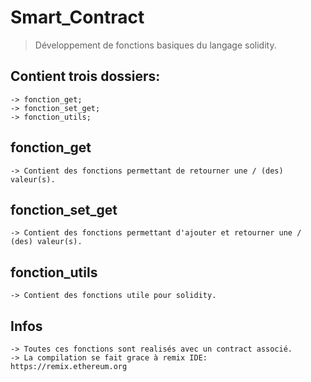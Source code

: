 # Smart_Contract

> Développement de fonctions basiques du langage solidity.


## Contient trois dossiers:

	-> fonction_get;
	-> fonction_set_get;
	-> fonction_utils;
    
    
## fonction_get

	-> Contient des fonctions permettant de retourner une / (des) valeur(s).
    
    
## fonction_set_get

	-> Contient des fonctions permettant d'ajouter et retourner une / (des) valeur(s).
    
    
## fonction_utils

	-> Contient des fonctions utile pour solidity.
    
    
## Infos

	-> Toutes ces fonctions sont realisés avec un contract associé.
	-> La compilation se fait grace à remix IDE: https://remix.ethereum.org
